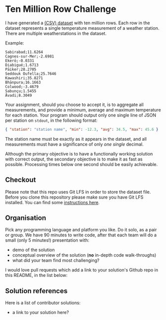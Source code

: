 # Ten Million Row Challenge

I have generated a [(CSV) dataset](./data/measurements.csv) with ten million rows.
Each row in the dataset represents a single temperature measurement of a weather
station. There are multiple weatherstations in the dataset.

Example:

```csv
Sabirabad;11.6264
Cagnes-sur-Mer;-2.6981
Ekerö;-0.0331
Diabigué;1.6713
Pāiker;28.2705
Seddouk Oufella;25.7646
Kawashiri;35.8271
Bhānpura;16.1663
Colwood;-3.4679
Sabunçu;1.5455
Āvadi;8.3049
```

Your assignment, should you choose to accept it, is to aggregate all measurements,
and provide a minimum, average and maximum temperature for each station. Your program
should output only one single line of JSON per station on `stdout`, in the
following format:

```json
{ "station": "station name", "min": -12.3, "avg": 34.5, "max": 45.6 }
```

The station name must be exactly as it appears in the dataset, and all measurements
must have a significance of only _one single_ decimal.

Although the primary objective is to have a functionally working solution with correct
output, the secondary objective is to make it as fast as possible. Processing times
below one second should be easily achievable.

## Checkout

Please note that this repo uses Git LFS in order to store the dataset file. Before you
clone this repository please make sure you have Git LFS installed. You can find some
[instructions here](https://docs.github.com/en/repositories/working-with-files/managing-large-files/installing-git-large-file-storage).

## Organisation

Pick any programming language and platform you like. Do it solo, as a pair or group.
We have 90 minutes to write code, after that each team will do a small (only 5 minutes!)
presentation with:

- demo of the solution
- conceptual overview of the solution (**no** in-depth code walk-throughs)
- what did your team find most challenging?

I would love pull requests which add a link to your solution's Github repo in this README,
in the list below:

## Solution references

Here is a list of contributor solutions:

- a link to your solution here?
